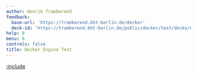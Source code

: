 ```yaml
---
author: Henrik Tramberend
feedback:
  base-url: 'https://tramberend.bht-berlin.de/decker'
  deck-id: 'https://tramberend.bht-berlin.de/public/decker/test/decks/engine-deck.html'
help: 0
menu: 0
controls: false
title: Decker Engine Test
---
```


[:include](./engine-content.md)
